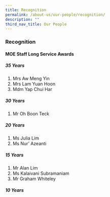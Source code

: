 ```yaml
---
title: Recognition
permalink: /about-us/our-people/recognition/
description: ""
third_nav_title: Our People
---
```

### **Recognition**

#### **MOE Staff Long Service Awards**
##### **35 Years**
1. Mrs Aw Meng Yin
2. Mrs Lam Yuan Hoon
3. Mdm Yap Chui Har

##### **30 Years**
1. Mr Oh Boon Teck

##### **20 Years**
1. Ms Julia Lim
2. Ms Nur’ Azeanti

##### **15 Years**
1. Mr Alan Lim
2. Ms Kalaivani Subramaniam
3. Mr Graham Whiteley

##### **10 Years**
